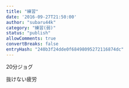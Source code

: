 ```yaml
---
title: "練習"
date: '2016-09-27T21:50:00'
author: "subaru44k"
category: "練習(弱)"
status: "publish"
allowComments: true
convertBreaks: false
entryHash: "240b3f24dde0f68498095272116874dc"
---
```

20分ジョグ

抜けない疲労
